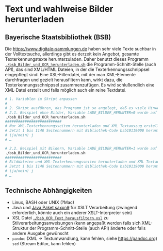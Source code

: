 # Text und wahlweise Bilder herunterladen

## Bayerische Staatsbibliothek (BSB)

Die https://www.digitale-sammlungen.de haben sehr viele Texte suchbar in der Volltextsuche, allerdings gibt es derzeit kein Angebot, gesamte Texterkennungstexte herunterzuladen. Daher benutzt dieses Programm [`./bsb_Bilder_und_OCR_herunterladen.sh`](bsb_Bilder_und_OCR_herunterladen.sh) die Programm-Schnitt-Stelle (auch API), das sind XML/HTML Dateien, in der die Texterkennungsschnippsel eingepflegt sind. Eine XSL-Filterdatei, mit der man XML-Elemente durchfragen und gezielt herausfiltern kann, wirkt dazu, die Texterkennungsschnippsel zusammenzufügen. Es wird schlußendlich eine XML-Datei erstellt und falls möglich auch ein reine Textdatei.

```bash
# 1. Variablen im Skript anpassen
# 
# 2. Skript ausführen, das Programm ist so angelegt, daß es viele Hinweise gibt
# 2.1. Beispiel ohne Bilder, Variable LADE_BILDER_HERUNTER=0 wurde auf Null gesetzt, also keine Bilder herunterladen
./bsb_Bilder_und_OCR_herunterladen.sh
##########################
# Nur XML-Texterkennungsseiten herunterladen und XML Textauszug erstellen …
# Jetzt 1 bis 1140 Seitennummern mit Bibliothek-Code bsb10119000 herunterladen und Text in Textseiten_bsb10119000_allesamt.xml zusammenfügen?
# (ja/nein) j
# …

# 2.2. Beispiel mit Bildern, Variable LADE_BILDER_HERUNTER=1 wurde auf eins gesetzt, also Bilder herunterladen
./bsb_Bilder_und_OCR_herunterladen.sh
##########################
# Bilddateien und XML-Texterkennungsseiten herunterladen und XML Textauszug erstellen …
# Jetzt 1 bis 1140 Seitennummern mit Bibliothek-Code bsb10119000 herunterladen und Text in Textseiten_bsb10119000_allesamt.xml zusammenfügen?
# (ja/nein) j
# …
```
## Technische Abhängigkeiten

- Linux, BASH oder UNIX (?Mac)
- Java und [Java Paket saxon9](https://www.saxonica.com/html/documentation9.4/documentation.html) für XSLT Verarbeitung (zwingend erforderlich, könnte auch ein anderer XSLT-Interpreter sein)
- XSL Datei [`./bsb_OCR_Text_herausfiltern.xsl`](bsb_OCR_Text_herausfiltern.xsl) zu Stilverarbeitungsanweisungen (kann angepaßt werden falls sich XML-Struktur der Programm-Schnitt-Stelle (auch API) änderte oder falls andere Ausgabe gewünscht
- `pandoc` (XML → Textumwandlung, kann fehlen, siehe https://pandoc.org) `sed` (Stream Editor, kann fehlen)

